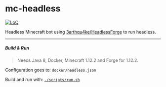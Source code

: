 # mc-headless

[![LoC](https://img.shields.io/tokei/lines/github/nothub/mc-headless?label=LoC&style=popout-square)](https://github.com/nothub/mc-headless)

Headless Minecraft bot using [3arthqu4ke/HeadlessForge](https://github.com/3arthqu4ke/HeadlessForge) to run headless.

---

##### Build & Run

> Needs Java 8, Docker, Minecraft 1.12.2 and Forge for 1.12.2.

Configuration goes to: `docker/headless.json`

Build and run with: [`./scripts/run.sh`](https://asciinema.org/a/xohgMqyQQQnd1hgT24XP0LB0S)
